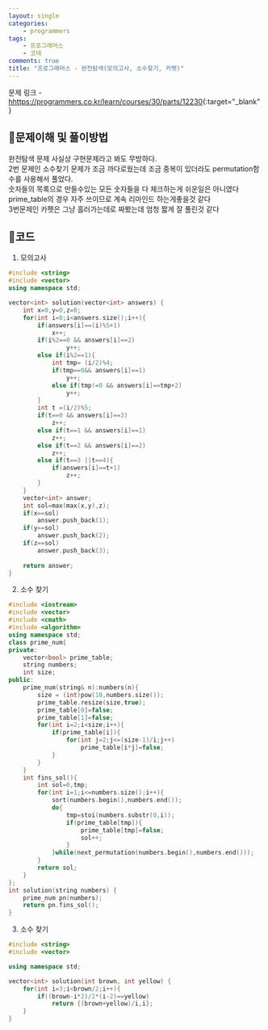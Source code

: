 ```yaml
---
layout: single
categories:
    - programmers
tags:
    - 프로그래머스
    - 코테
comments: true
title: "프로그래머스 - 완전탐색(모의고사, 소수찾기, 카펫)"
---
```



문제 링크 - [hhttps://programmers.co.kr/learn/courses/30/parts/12230](https://programmers.co.kr/learn/courses/30/parts/12230){:target="_blank"}

## 👀문제이해 및 풀이방법
완전탐색 문제 사실상 구현문제라고 봐도 무방하다.<br>
2번 문제인 소수찾기 문제가 조금 까다로웠는데 조금 중복이 있더라도 permutation함수를 사용해서 풀었다.<br>
숫자들의 목록으로 만들수있는 모든 숫자들을 다 체크하는게 쉬운일은 아니였다<br>
prime_table의 경우 자주 쓰이므로 계속 리마인드 하는게좋을것 같다<br>
3번문제인 카펫은 그냥 흘러가는데로 짜봤는데 엄청 짧게 잘 풀린것 같다<br>  

## 📝코드
1. 모의고사  
```cpp
#include <string>
#include <vector>
using namespace std;

vector<int> solution(vector<int> answers) {
    int x=0,y=0,z=0;
    for(int i=0;i<answers.size();i++){
        if(answers[i]==(i)%5+1)
            x++;
        if(i%2==0 && answers[i]==2)
                y++;
        else if(i%2==1){
            int tmp= (i/2)%4;
            if(tmp==0&& answers[i]==1)
                y++;
            else if(tmp!=0 && answers[i]==tmp+2)
                y++;
        }
        int t =(i/2)%5;
        if(t==0 && answers[i]==3)
            z++;
        else if(t==1 && answers[i]==1)
            z++;
        else if(t==2 && answers[i]==2)
            z++;
        else if(t==3 ||t==4){
            if(answers[i]==t+1)
                z++;
        }
    }
    vector<int> answer;
    int sol=max(max(x,y),z);
    if(x==sol)
        answer.push_back(1);
    if(y==sol)
        answer.push_back(2);
    if(z==sol)
        answer.push_back(3);
    
    return answer;
}
```

2. 소수 찾기  
```cpp
#include <iostream>
#include <vector>
#include <cmath>
#include <algorithm>
using namespace std;
class prime_num{
private:
    vector<bool> prime_table;
    string numbers;
    int size;
public:
    prime_num(string& n):numbers(n){
        size = (int)pow(10,numbers.size());
        prime_table.resize(size,true);
        prime_table[0]=false;
        prime_table[1]=false;
        for(int i=2;i<size;i++){
            if(prime_table[i]){
                for(int j=2;j<=(size-1)/i;j++)
                    prime_table[i*j]=false;
            }
        }
    }  
    int fins_sol(){
        int sol=0,tmp;
        for(int i=1;i<=numbers.size();i++){
            sort(numbers.begin(),numbers.end());
            do{
                tmp=stoi(numbers.substr(0,i));
                if(prime_table[tmp]){
                    prime_table[tmp]=false;
                    sol++;
                }
            }while(next_permutation(numbers.begin(),numbers.end()));
        }
        return sol;
    }
};
int solution(string numbers) {
    prime_num pn(numbers);
    return pn.fins_sol();
}
```

3. 소수 찾기  
```cpp
#include <string>
#include <vector>

using namespace std;

vector<int> solution(int brown, int yellow) {
    for(int i=3;i<brown/2;i++){
        if((brown-i*2)/2*(i-2)==yellow)
            return {(brown+yellow)/i,i};
    }
}
```
